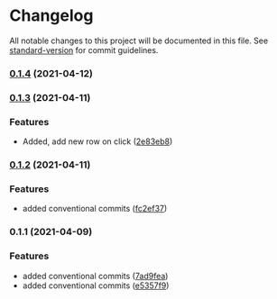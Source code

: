 # Changelog

All notable changes to this project will be documented in this file. See [standard-version](https://github.com/conventional-changelog/standard-version) for commit guidelines.

### [0.1.4](https://github.com/ITM007/MEC/compare/v0.1.3...v0.1.4) (2021-04-12)

### [0.1.3](https://github.com/ITM007/MEC/compare/v0.1.2...v0.1.3) (2021-04-11)


### Features

* Added, add new row on click ([2e83eb8](https://github.com/ITM007/MEC/commit/2e83eb8f936f8ab0353cc6a522d561d05ba62c53))

### [0.1.2](https://github.com/ITM007/MEC/compare/v0.1.1...v0.1.2) (2021-04-11)


### Features

* added conventional commits ([fc2ef37](https://github.com/ITM007/MEC/commit/fc2ef37c1ee8b4c614e88b37ddd0bd9c4eb6f5df))

### 0.1.1 (2021-04-09)


### Features

* added conventional commits ([7ad9fea](https://github.com/ITM007/MEC/commit/7ad9fea176667f57f6bd6ab524de62a2fee3dacf))
* added conventional commits ([e5357f9](https://github.com/ITM007/MEC/commit/e5357f9210cbe2095b1e3a9b2cf25777c7ac9afb))
